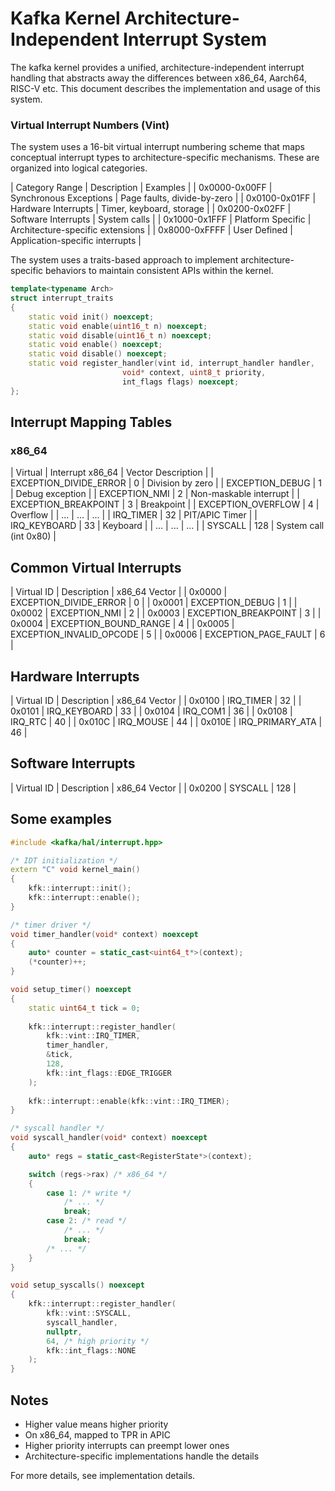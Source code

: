 # Kafka Kernel Architecture-Independent Interrupt System

The kafka kernel provides a unified, architecture-independent interrupt handling that 
abstracts away the differences between x86_64, Aarch64, RISC-V etc. 
This document describes the implementation and usage of this system.

### Virtual Interrupt Numbers (Vint)

The system uses a 16-bit virtual interrupt numbering scheme that maps conceptual interrupt types to
architecture-specific mechanisms. These are organized into logical categories.

| Category Range | Description            | Examples                          |
| 0x0000-0x00FF  | Synchronous Exceptions | Page faults, divide-by-zero       |
| 0x0100-0x01FF  | Hardware Interrupts    | Timer, keyboard, storage          | 
| 0x0200-0x02FF  | Software Interrupts    | System calls                      |
| 0x1000-0x1FFF  | Platform Specific      | Architecture-specific extensions  |
| 0x8000-0xFFFF  | User Defined           | Application-specific interrupts   |

The system uses a traits-based approach to implement architecture-specific behaviors to 
maintain consistent APIs within the kernel.

```cpp
template<typename Arch>
struct interrupt_traits
{
    static void init() noexcept;
    static void enable(uint16_t n) noexcept;
    static void disable(uint16_t n) noexcept;
    static void enable() noexcept;
    static void disable() noexcept;
    static void register_handler(vint id, interrupt_handler handler, 
                         void* context, uint8_t priority,
                         int_flags flags) noexcept;
};
```

## Interrupt Mapping Tables

### x86_64

| Virtual                 | Interrupt x86_64 | Vector Description      |
| EXCEPTION_DIVIDE_ERROR  | 0                | Division by zero        |
| EXCEPTION_DEBUG         | 1                | Debug exception         |
| EXCEPTION_NMI           | 2                | Non-maskable interrupt  | 
| EXCEPTION_BREAKPOINT    | 3                | Breakpoint              |
| EXCEPTION_OVERFLOW      | 4                | Overflow                |
| ...                     | ...              | ...                     |
| IRQ_TIMER               | 32               | PIT/APIC Timer          |
| IRQ_KEYBOARD            | 33               | Keyboard                |
| ...                     | ...              | ...                     |
| SYSCALL                 | 128              | System call (int 0x80)  |


## Common Virtual Interrupts

| Virtual ID     | Description                | x86_64 Vector  |
| 0x0000         | EXCEPTION_DIVIDE_ERROR     | 0              |
| 0x0001         | EXCEPTION_DEBUG            | 1              | 
| 0x0002         | EXCEPTION_NMI              | 2              |
| 0x0003         | EXCEPTION_BREAKPOINT       | 3              |
| 0x0004         | EXCEPTION_BOUND_RANGE      | 4              |
| 0x0005         | EXCEPTION_INVALID_OPCODE   | 5              |
| 0x0006         | EXCEPTION_PAGE_FAULT       | 6              |

## Hardware Interrupts

| Virtual ID     | Description       | x86_64 Vector  |
| 0x0100         | IRQ_TIMER         | 32             |
| 0x0101         | IRQ_KEYBOARD      | 33             | 
| 0x0104         | IRQ_COM1          | 36             |
| 0x0108         | IRQ_RTC           | 40             |
| 0x010C         | IRQ_MOUSE         | 44             |
| 0x010E         | IRQ_PRIMARY_ATA   | 46             |

## Software Interrupts

| Virtual ID     | Description     | x86_64 Vector   |
| 0x0200         | SYSCALL         | 128             |

## Some examples

```cpp
#include <kafka/hal/interrupt.hpp>

/* IDT initialization */
extern "C" void kernel_main()
{
    kfk::interrupt::init();
    kfk::interrupt::enable();
}

/* timer driver */
void timer_handler(void* context) noexcept
{
    auto* counter = static_cast<uint64_t*>(context);
    (*counter)++;
}

void setup_timer() noexcept
{
    static uint64_t tick = 0;
    
    kfk::interrupt::register_handler(
        kfk::vint::IRQ_TIMER,
        timer_handler,
        &tick,
        128,
        kfk::int_flags::EDGE_TRIGGER
    );
    
    kfk::interrupt::enable(kfk::vint::IRQ_TIMER);
}

/* syscall handler */
void syscall_handler(void* context) noexcept
{
    auto* regs = static_cast<RegisterState*>(context);

    switch (regs->rax) /* x86_64 */
    {
        case 1: /* write */
            /* ... */
            break;
        case 2: /* read */
            /* ... */
            break;
        /* ... */
    }
}

void setup_syscalls() noexcept
{
    kfk::interrupt::register_handler(
        kfk::vint::SYSCALL,
        syscall_handler,
        nullptr,
        64, /* high priority */
        kfk::int_flags::NONE
    );
}
```

## Notes

- Higher value means higher priority
- On x86_64, mapped to TPR in APIC
- Higher priority interrupts can preempt lower ones
- Architecture-specific implementations handle the details


For more details, see implementation details.